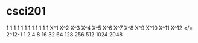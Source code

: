 # csci201

 1   1   1   1   1   1   1   1   1   1    1    1
X^1 X^2 X^3 X^4 X^5 X^6 X^7 X^8 X^9 X^10 X^11 X^12 </= 2^12-1
 1   2   4   8  16  32  64  128 256 512  1024 2048